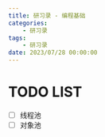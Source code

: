 ```yaml
---
title: 研习录 - 编程基础
categories: 
    - 研习录
tags:
    - 研习录
date: 2023/07/28 00:00:00
---
```


# TODO LIST
- [ ]  线程池
- [ ]  对象池